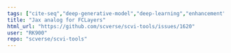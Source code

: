 ```yaml
---
tags: ["cite-seq","deep-generative-model","deep-learning","enhancement","human-cell-atlas","jax","scrna-seq","scverse","single-cell-genomics","single-cell-rna-seq","variational-autoencoder","variational-bayes"]
title: "Jax analog for FCLayers"
html_url: "https://github.com/scverse/scvi-tools/issues/1620"
user: "RK900"
repo: "scverse/scvi-tools"
---
```


